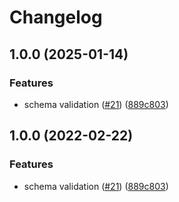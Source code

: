 # Changelog

## 1.0.0 (2025-01-14)


### Features

* schema validation ([#21](https://github.com/abemedia/serverless-disable-functions/issues/21)) ([889c803](https://github.com/abemedia/serverless-disable-functions/commit/889c80350180e00f8fa394546a66df9261890ab0))

## 1.0.0 (2022-02-22)


### Features

* schema validation ([#21](https://github.com/abeMedia/serverless-disable-functions/issues/21)) ([889c803](https://github.com/abeMedia/serverless-disable-functions/commit/889c80350180e00f8fa394546a66df9261890ab0))
